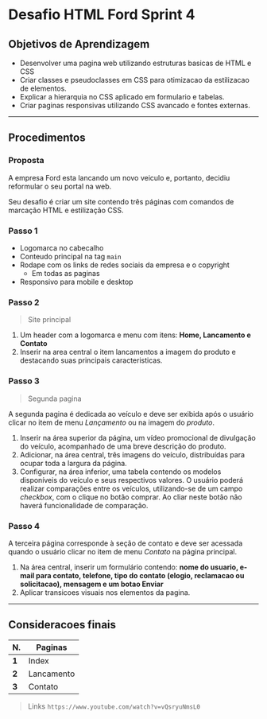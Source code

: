 # Desafio HTML Ford Sprint 4

## Objetivos de Aprendizagem

+ Desenvolver uma pagina web utilizando estruturas basicas de HTML e CSS
+ Criar classes e pseudoclasses em CSS para otimizacao da estilizacao de elementos.
+ Explicar a hierarquia no CSS aplicado em formulario e tabelas.
+ Criar paginas responsivas utilizando CSS avancado e fontes externas.

---

## Procedimentos

### Proposta

A empresa Ford esta lancando um novo veiculo e, portanto, decidiu reformular o seu portal na web.

Seu desafio é criar um site contendo três páginas com comandos de marcação HTML e estilização CSS.

### Passo 1

+ Logomarca no cabecalho
+ Conteudo principal na tag `main`
+ Rodape com os links de redes sociais da empresa e o copyright
  + Em todas as paginas
+ Responsivo para mobile e desktop

### Passo 2

> Site principal

1. Um header com a logomarca e menu com itens: __Home, Lancamento e Contato__
2. Inserir na area central o item lancamentos a imagem do produto e destacando suas principais caracteristicas.

### Passo 3

> Segunda pagina

A segunda pagina é dedicada ao veículo e deve ser exibida após o usuário clicar no item de menu *Lançamento* ou
na imagem do *produto*.

1. Inserir na área superior da página, um vídeo promocional de divulgação do veículo, acompanhado de uma breve descrição do produto.
2. Adicionar, na área central, três imagens do veículo, distribuídas para ocupar toda a largura da página.
3. Configurar, na área inferior, uma tabela contendo os modelos disponíveis do veículo e seus respectivos valores.
O usuário poderá realizar comparações entre os veículos, utilizando-se de um campo *checkbox*, com o clique no botão comprar. Ao cliar neste botão não haverá funcionalidade de comparação.

### Passo 4

A terceira página corresponde à seção de contato e deve ser acessada quando o usuário clicar no item de menu *Contato* na página principal.

1. Na área central, inserir um formulário contendo: __nome do usuario, e-mail para contato, telefone, tipo do contato (elogio, reclamacao ou solicitacao), mensagem e um botao Enviar__
2. Aplicar transicoes visuais nos elementos da pagina.

---

## Consideracoes finais

| N. | Paginas |
| --- | --- |
| __1__ | Index |
| __2__ | Lancamento |
| __3__ | Contato |

> Links
> `https://www.youtube.com/watch?v=vQsryuNmsL0`
